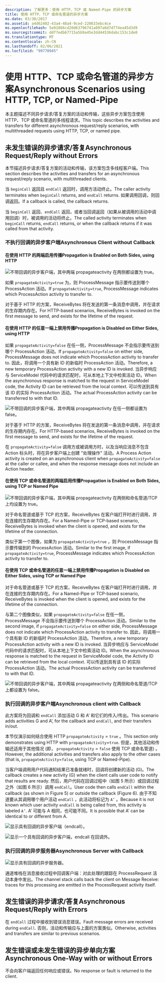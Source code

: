 ```yaml
---
description: 了解更多：使用 HTTP、TCP 或 Named-Pipe 的异步方案
title: 使用 HTTP、TCP 或命名管道的异步方案
ms.date: 03/30/2017
ms.assetid: a4d62402-43a4-48a4-9ced-220633ebc4ce
ms.openlocfilehash: 5e01866cd20d63796741a097a6d7d774ea45d3d9
ms.sourcegitcommit: ddf7edb67715a5b9a45e3dd44536dabc153c1de0
ms.translationtype: MT
ms.contentlocale: zh-CN
ms.lasthandoff: 02/06/2021
ms.locfileid: "99770945"
---
```

# <a name="asynchronous-scenarios-using-http-tcp-or-named-pipe"></a><span data-ttu-id="508fa-103">使用 HTTP、TCP 或命名管道的异步方案</span><span class="sxs-lookup"><span data-stu-id="508fa-103">Asynchronous Scenarios using HTTP, TCP, or Named-Pipe</span></span>

<span data-ttu-id="508fa-104">本主题描述不同异步请求/答复方案的活动和传输，这些异步方案包含使用 HTTP、TCP 或命名管道的多线程请求。</span><span class="sxs-lookup"><span data-stu-id="508fa-104">This topic describes the activities and transfers for different asynchronous request/reply scenarios, with multithreaded requests using HTTP, TCP, or named pipe.</span></span>  
  
## <a name="asynchronous-requestreply-without-errors"></a><span data-ttu-id="508fa-105">未发生错误的异步请求/答复</span><span class="sxs-lookup"><span data-stu-id="508fa-105">Asynchronous Request/Reply without Errors</span></span>  

 <span data-ttu-id="508fa-106">本节描述异步请求/答复方案的活动和传输，该方案包含多线程客户端。</span><span class="sxs-lookup"><span data-stu-id="508fa-106">This section describes the activities and transfers for an asynchronous request/reply scenario, with multithreaded clients.</span></span>  
  
 <span data-ttu-id="508fa-107">当 `beginCall` 返回且 `endCall` 返回时，调用方活动终止。</span><span class="sxs-lookup"><span data-stu-id="508fa-107">The caller activity terminates when `beginCall` returns, and `endCall` returns.</span></span> <span data-ttu-id="508fa-108">如果调用回调，则回调返回。</span><span class="sxs-lookup"><span data-stu-id="508fa-108">If a callback is called, the callback returns.</span></span>  
  
 <span data-ttu-id="508fa-109">当 `beginCall` 返回、`endCall` 返回，或者当回调返回（如果从被调用的活动中调用回调）时，被调用的活动将终止。</span><span class="sxs-lookup"><span data-stu-id="508fa-109">The called activity terminates when `beginCall` returns, `endCall` returns, or when the callback returns if it was called from that activity.</span></span>  
  
### <a name="asynchronous-client-without-callback"></a><span data-ttu-id="508fa-110">不执行回调的异步客户端</span><span class="sxs-lookup"><span data-stu-id="508fa-110">Asynchronous Client without Callback</span></span>  
  
#### <a name="propagation-is-enabled-on-both-sides-using-http"></a><span data-ttu-id="508fa-111">在使用 HTTP 的两端启用传播</span><span class="sxs-lookup"><span data-stu-id="508fa-111">Propagation is Enabled on Both Sides, using HTTP</span></span>  

 ![不带回调的异步客户端，其中两端 propagateactivity 在两侧都设置为 true。](./media/asynchronous-scenarios-using-http-tcp-or-named-pipe/asynchronous-client-no-callback.gif)
  
 <span data-ttu-id="508fa-113">如果 `propagateActivity=true` 为，则 ProcessMessage 指示要传送到哪个 ProcessAction 活动。</span><span class="sxs-lookup"><span data-stu-id="508fa-113">If `propagateActivity=true`, ProcessMessage indicates which ProcessAction activity to transfer to.</span></span>  
  
 <span data-ttu-id="508fa-114">对于基于 HTTP 的方案，ReceiveBytes 将在发送的第一条消息中调用，并在请求的生存期内存在。</span><span class="sxs-lookup"><span data-stu-id="508fa-114">For HTTP-based scenarios, ReceiveBytes is invoked on the first message to send, and exists for the lifetime of the request.</span></span>  
  
#### <a name="propagation-is-disabled-on-either-sides-using-http"></a><span data-ttu-id="508fa-115">在使用 HTTP 的任意一端上禁用传播</span><span class="sxs-lookup"><span data-stu-id="508fa-115">Propagation is Disabled on Either Sides, using HTTP</span></span>  

 <span data-ttu-id="508fa-116">如果 `propagateActivity=false` 在任一侧，ProcessMessage 不会指示要传送到哪个 ProcessAction 活动。</span><span class="sxs-lookup"><span data-stu-id="508fa-116">If `propagateActivity=false` on either side, ProcessMessage does not indicate which ProcessAction activity to transfer to.</span></span> <span data-ttu-id="508fa-117">因此，将调用一个具有新 ID 的新临时 ProcessAction 活动。</span><span class="sxs-lookup"><span data-stu-id="508fa-117">Therefore, a new temporary ProcessAction activity with a new ID is invoked.</span></span> <span data-ttu-id="508fa-118">当异步响应与 ServiceModel 代码中的请求匹配时，可从本地上下文中检索活动 ID。</span><span class="sxs-lookup"><span data-stu-id="508fa-118">When the asynchronous response is matched to the request in ServiceModel code, the Activity ID can be retrieved from the local context.</span></span> <span data-ttu-id="508fa-119">可以传送到具有该 ID 的实际 ProcessAction 活动。</span><span class="sxs-lookup"><span data-stu-id="508fa-119">The actual ProcessAction activity can be transferred to with that ID.</span></span>  
  
 ![不带回调的异步客户端，其中两端 propagateactivity 在任一侧都设置为 false。](./media/asynchronous-scenarios-using-http-tcp-or-named-pipe/asynchronous-scenario-propagation-disabled-either-side.gif)  

 <span data-ttu-id="508fa-121">对于基于 HTTP 的方案，ReceiveBytes 将在发送的第一条消息中调用，并在请求的生存期内存在。</span><span class="sxs-lookup"><span data-stu-id="508fa-121">For HTTP-based scenarios, ReceiveBytes is invoked on the first message to send, and exists for the lifetime of the request.</span></span>  
  
 <span data-ttu-id="508fa-122">在 `propagateActivity=false` 调用方或被调用方时，以及当响应消息不包含 Action 标头时，将在异步客户端上创建 "处理操作" 活动。</span><span class="sxs-lookup"><span data-stu-id="508fa-122">A Process Action activity is created on an asynchronous client when `propagateActivity=false` at the caller or callee, and when the response message does not include an Action header.</span></span>  
  
#### <a name="propagation-is-enabled-on-both-sides-using-tcp-or-named-pipe"></a><span data-ttu-id="508fa-123">在使用 TCP 或命名管道的两端启用传播</span><span class="sxs-lookup"><span data-stu-id="508fa-123">Propagation is Enabled on Both Sides, using TCP or Named Pipe</span></span>  

 ![不带回调的异步客户端，其中两端 propagateactivity 在两侧和命名管道/TCP 上均设置为 true。](./media/asynchronous-scenarios-using-http-tcp-or-named-pipe/asynchronous-scenario-propagation-enabled-using-tcp.gif)  
  
 <span data-ttu-id="508fa-125">对于命名管道或基于 TCP 的方案，ReceiveBytes 在客户端打开时进行调用，并在连接的生存期内存在。</span><span class="sxs-lookup"><span data-stu-id="508fa-125">For a Named-Pipe or TCP-based scenario, ReceiveBytes is invoked when the client is opened, and exists for the lifetime of the connection.</span></span>  
  
 <span data-ttu-id="508fa-126">类似于第一个图像，如果为 `propagateActivity=true` ，则 ProcessMessage 指示要传输到的 ProcessAction 活动。</span><span class="sxs-lookup"><span data-stu-id="508fa-126">Similar to the first image, if `propagateActivity=true`, ProcessMessage indicates which ProcessAction activity to transfer to.</span></span>  
  
#### <a name="propagation-is-disabled-on-either-sides-using-tcp-or-named-pipe"></a><span data-ttu-id="508fa-127">在使用 TCP 或命名管道的任意一端上禁用传播</span><span class="sxs-lookup"><span data-stu-id="508fa-127">Propagation is Disabled on Either Sides, using TCP or Named Pipe</span></span>  

 <span data-ttu-id="508fa-128">对于命名管道或基于 TCP 的方案，ReceiveBytes 在客户端打开时进行调用，并在连接的生存期内存在。</span><span class="sxs-lookup"><span data-stu-id="508fa-128">For a Named-Pipe or TCP-based scenario, ReceiveBytes is invoked when the client is opened, and exists for the lifetime of the connection.</span></span>  
  
 <span data-ttu-id="508fa-129">与第二个图像类似，如果 `propagateActivity=false` 在任一侧，ProcessMessage 不会指示要传送到哪个 ProcessAction 活动。</span><span class="sxs-lookup"><span data-stu-id="508fa-129">Similar to the second image, if `propagateActivity=false` on either side, ProcessMessage does not indicate which ProcessAction activity to transfer to.</span></span> <span data-ttu-id="508fa-130">因此，将调用一个具有新 ID 的新临时 ProcessAction 活动。</span><span class="sxs-lookup"><span data-stu-id="508fa-130">Therefore, a new temporary ProcessAction activity with a new ID is invoked.</span></span> <span data-ttu-id="508fa-131">当异步响应与 ServiceModel 代码中的请求匹配时，可从本地上下文中检索活动 ID。</span><span class="sxs-lookup"><span data-stu-id="508fa-131">When the asynchronous response is matched to the request in ServiceModel code, the Activity ID can be retrieved from the local context.</span></span> <span data-ttu-id="508fa-132">可以传送到具有该 ID 的实际 ProcessAction 活动。</span><span class="sxs-lookup"><span data-stu-id="508fa-132">The actual ProcessAction activity can be transferred to with that ID.</span></span>  
  
 ![不带回调的异步客户端，其中两端 propagateactivity 在两侧和命名管道/TCP 上都设置为 false。](./media/asynchronous-scenarios-using-http-tcp-or-named-pipe/asynchronous-scenario-propagation-disabled-using-tcp.gif)  

### <a name="asynchronous-client-with-callback"></a><span data-ttu-id="508fa-134">执行回调的异步客户端</span><span class="sxs-lookup"><span data-stu-id="508fa-134">Asynchronous client with Callback</span></span>  

 <span data-ttu-id="508fa-135">此方案将为回调和 `endCall` 添加活动 G 和 A’ 和它们的传入/传出。</span><span class="sxs-lookup"><span data-stu-id="508fa-135">This scenario adds activities G and A’, for the callback and `endCall`, and their transfers in/out.</span></span>  
  
 <span data-ttu-id="508fa-136">本节仅演示如何结合使用 HTTP `propagateActivity` = `true` 。</span><span class="sxs-lookup"><span data-stu-id="508fa-136">This section only demonstrates using HTTP with `propagateActivity`=`true`.</span></span> <span data-ttu-id="508fa-137">但是，其他活动和传输还适用于其他情况 (即， `propagateActivity` = `false` 使用 TCP 或命名管道) 。</span><span class="sxs-lookup"><span data-stu-id="508fa-137">However, the additional activities and transfers also apply to the other cases (that is, `propagateActivity`=`false`, using TCP or Named-Pipe).</span></span>  
  
 <span data-ttu-id="508fa-138">当客户端调用用户代码通知结果已准备就绪时，回调将创建新的活动 (G)。</span><span class="sxs-lookup"><span data-stu-id="508fa-138">The callback creates a new activity (G) when the client calls user code to notify that results are ready.</span></span> <span data-ttu-id="508fa-139">然后，用户代码在回调过程中（如图 5 所示）或回调过程之外（如图 6 所示）调用 `endCall`。</span><span class="sxs-lookup"><span data-stu-id="508fa-139">User code then calls `endCall` within the callback (as shown in Figure 5) or outside the callback (Figure 6).</span></span> <span data-ttu-id="508fa-140">由于不知道要从其调用哪个用户活动 `endCall` ，此活动将标记为 `A’` 。</span><span class="sxs-lookup"><span data-stu-id="508fa-140">Because it is not known which user activity `endCall` is being called from, this activity is labeled `A’`.</span></span> <span data-ttu-id="508fa-141">A’ 可能与 A 相同，也可能不同。</span><span class="sxs-lookup"><span data-stu-id="508fa-141">It is possible that A’ can be identical to or different from A.</span></span>  
  
 ![显示具有回调的异步客户端（endcall）。](./media/asynchronous-scenarios-using-http-tcp-or-named-pipe/asynchronous-client-callback-endcall-in-callback.gif)  

 ![显示一个具有回调的异步客户端，endcall 在回调外。](./media/asynchronous-scenarios-using-http-tcp-or-named-pipe/asynchronous-client-callback-endcall-outside-callback.gif)  

### <a name="asynchronous-server-with-callback"></a><span data-ttu-id="508fa-144">执行回调的异步服务器</span><span class="sxs-lookup"><span data-stu-id="508fa-144">Asynchronous Server with Callback</span></span>  

 ![显示具有回调的异步服务器。](./media/asynchronous-scenarios-using-http-tcp-or-named-pipe/asynchronous-server-callback.gif)  

 <span data-ttu-id="508fa-146">通道堆栈在消息接收过程中回调客户端：对此处理的跟踪在 ProcessRequest 活动本身中发出。</span><span class="sxs-lookup"><span data-stu-id="508fa-146">The channel stack calls back the client on Message Receive: traces for this processing are emitted in the ProcessRequest activity itself.</span></span>  
  
## <a name="asynchronous-requestreply-with-errors"></a><span data-ttu-id="508fa-147">发生错误的异步请求/答复</span><span class="sxs-lookup"><span data-stu-id="508fa-147">Asynchronous Request/Reply with Errors</span></span>  

 <span data-ttu-id="508fa-148">在 `endCall` 过程中接收到错误消息错误。</span><span class="sxs-lookup"><span data-stu-id="508fa-148">Fault message errors are received during `endCall`.</span></span> <span data-ttu-id="508fa-149">否则，活动和传输应与上面的方案类似。</span><span class="sxs-lookup"><span data-stu-id="508fa-149">Otherwise, activities and transfers are similar to previous scenarios.</span></span>  
  
## <a name="asynchronous-one-way-with-or-without-errors"></a><span data-ttu-id="508fa-150">发生错误或未发生错误的异步单向方案</span><span class="sxs-lookup"><span data-stu-id="508fa-150">Asynchronous One-Way with or without Errors</span></span>  

 <span data-ttu-id="508fa-151">不会向客户端返回任何响应或错误。</span><span class="sxs-lookup"><span data-stu-id="508fa-151">No response or fault is returned to the client.</span></span>
